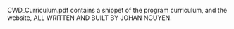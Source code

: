 CWD_Curriculum.pdf contains a snippet of the program curriculum, and the website, ALL WRITTEN AND BUILT BY JOHAN NGUYEN.
